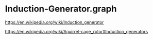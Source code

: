 # Induction-Generator.graph
https://en.wikipedia.org/wiki/Induction_generator

https://en.wikipedia.org/wiki/Squirrel-cage_rotor#Induction_generators

